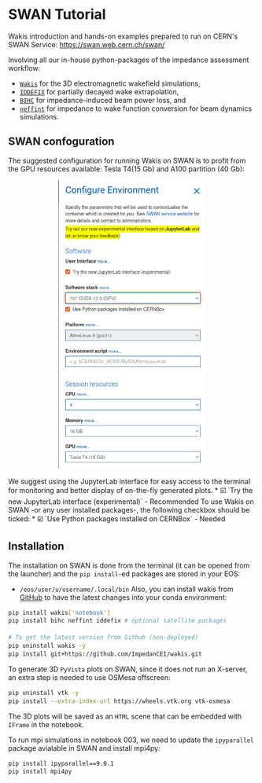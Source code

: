 # SWAN Tutorial
Wakis introduction and hands-on examples prepared to run on CERN's SWAN Service: https://swan.web.cern.ch/swan/

Involving all our in-house python-packages of the impedance assessment workflow: 
* [`Wakis`](https://github.com/ImpedanCEI/wakis) for the 3D electromagnetic wakefield simulations,
* [`IDDEFIX`](https://github.com/ImpedanCEI/IDDEFIX) for partially decayed wake extrapolation,
* [`BIHC`](https://github.com/ImpedanCEI/BIHC) for impedance-induced beam power loss, and
* [`neffint`](https://github.com/ImpedanCEI/neffint) for impedance to wake function conversion for beam dynamics simulations.

## SWAN confoguration
The suggested configuration for running Wakis on SWAN is to profit from the GPU resources available: Tesla T4(15 Gb) and A100 partition (40 Gb):

<p align="center">
  <img src="data/swan_configuration.png" alt="SWAN example configuration" width="300"/>
</p>
We suggest using the JupyterLab interface for easy access to the terminal for monitoring and better display of on-the-fly generated plots. 
* ☑️ `Try the new JupyterLab interface (experimental)` - Recommended
To use Wakis on SWAN -or any user installed packages-, the following checkbox should be ticked:
* ☑️ `Use Python packages installed on CERNBox` - Needed


## Installation
The installation on SWAN is done from the terminal (it can be opened from the launcher) and the `pip install`-ed packages are stored in your EOS:
* `/eos/user/u/username/.local/bin`
Also, you can install wakis from [GitHub](https://github.com/ImpedanCEI/wakis) to have the latest changes into your conda environment:

```bash
pip install wakis['notebook']
pip install bihc neffint iddefix # optional satellite packages

# To get the latest version from Github (non-deployed)
pip uninstall wakis -y
pip install git+https://github.com/ImpedanCEI/wakis.git
```

To generate 3D `PyVista` plots on SWAN, since it does not run an X-server, an extra step is needed to use OSMesa offscreen:
```bash
pip uninstall vtk -y
pip install --extra-index-url https://wheels.vtk.org vtk-osmesa
```
The 3D plots will be saved as an `HTML` scene that can be embedded with `IFrame` in the notebook.

To run mpi simulations in notebook 003, we need to update the `ipyparallel` package avialable in SWAN and install mpi4py:
```bash
pip install ipyparallel==9.0.1
pip install mpi4py
```